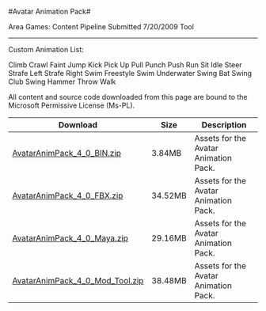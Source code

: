 #Avatar Animation Pack#

Area
Games: Content Pipeline
Submitted
7/20/2009
Tool

---

Custom Animation List:

Climb
Crawl
Faint
Jump
Kick
Pick Up
Pull
Punch
Push
Run
Sit Idle
Steer
Strafe Left
Strafe Right
Swim Freestyle
Swim Underwater
Swing Bat
Swing Club
Swing Hammer
Throw
Walk



All content and source code downloaded from this page are bound to the Microsoft Permissive License (Ms-PL).


Download | Size | Description 
---|---|---|
[AvatarAnimPack_4_0_BIN.zip](https://github.com/nkast/XNAGameStudio/blob/master/Samples/AvatarAnimPack_4_0_BIN.zip?raw=true) | 3.84MB | Assets for the Avatar Animation Pack.
[AvatarAnimPack_4_0_FBX.zip](https://github.com/nkast/XNAGameStudio/blob/master/Samples/AvatarAnimPack_4_0_FBX.zip?raw=true) | 34.52MB | Assets for the Avatar Animation Pack.
[AvatarAnimPack_4_0_Maya.zip](https://github.com/nkast/XNAGameStudio/blob/master/Samples/AvatarAnimPack_4_0_Maya.zip?raw=true) | 29.16MB | Assets for the Avatar Animation Pack.
[AvatarAnimPack_4_0_Mod_Tool.zip](https://github.com/nkast/XNAGameStudio/blob/master/Samples/AvatarAnimPack_4_0_Mod_Tool.zip?raw=true) | 38.48MB | Assets for the Avatar Animation Pack. 